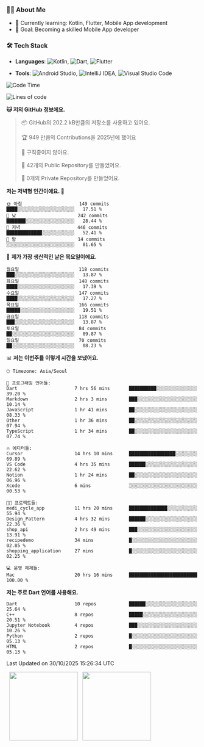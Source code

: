 ### 👨‍💻 About Me
- 🌱 Currently learning: Kotlin, Flutter, Mobile App development
- 🎯 Goal: Becoming a skilled Mobile App developer

### 🛠 Tech Stack
- **Languages**: ![Kotlin](https://img.shields.io/badge/Kotlin-0095D5?style=flat-square&logo=kotlin&logoColor=white), ![Dart](https://img.shields.io/badge/Dart-0175C2?style=flat-square&logo=dart&logoColor=white), ![Flutter](https://img.shields.io/badge/Flutter-02569B?style=flat-square&logo=flutter&logoColor=white)

- **Tools**:
![Android Studio](https://img.shields.io/badge/Android%20Studio-3DDC84?style=flat-square&logo=android-studio&logoColor=white), 
![IntelliJ IDEA](https://img.shields.io/badge/IntelliJ%20IDEA-000000?style=flat-square&logo=intellij-idea&logoColor=white), 
![Visual Studio Code](https://img.shields.io/badge/VS%20Code-007ACC?style=flat-square&logo=visual-studio-code&logoColor=white)

<!--START_SECTION:waka-->
![Code Time](http://img.shields.io/badge/Code%20Time-364%20hrs%2051%20mins-blue)

![Lines of code](https://img.shields.io/badge/%EC%A0%80%EB%8A%94%20%EC%97%AC%ED%83%9C%EA%B9%8C%EC%A7%80%20-1.6%20million%20%EC%A4%84%EC%9D%98%20%EC%BD%94%EB%93%9C%EB%A5%BC%20%EC%9E%91%EC%84%B1%ED%96%88%EC%96%B4%EC%9A%94.-blue)

**🐱 저의 GitHub 정보에요.** 

> 📦 GitHub의 202.2 kB만큼의 저장소를 사용하고 있어요. 
 > 
> 🏆 949 만큼의 Contributions을 2025년에 했어요
 > 
> 🚫 구직중이지 않아요.
 > 
> 📜 42개의 Public Repository를 만들었어요. 
 > 
> 🔑 0개의 Private Repository를 만들었어요. 
 > 
**저는 저녁형 인간이에요. 🦉** 

```text
🌞 아침                     149 commits         ████░░░░░░░░░░░░░░░░░░░░░   17.51 % 
🌆 낮　                     242 commits         ███████░░░░░░░░░░░░░░░░░░   28.44 % 
🌃 저녁                     446 commits         █████████████░░░░░░░░░░░░   52.41 % 
🌙 밤　                     14 commits          ░░░░░░░░░░░░░░░░░░░░░░░░░   01.65 % 
```
📅 **제가 가장 생산적인 날은 목요일이에요.** 

```text
월요일                      118 commits         ███░░░░░░░░░░░░░░░░░░░░░░   13.87 % 
화요일                      148 commits         ████░░░░░░░░░░░░░░░░░░░░░   17.39 % 
수요일                      147 commits         ████░░░░░░░░░░░░░░░░░░░░░   17.27 % 
목요일                      166 commits         █████░░░░░░░░░░░░░░░░░░░░   19.51 % 
금요일                      118 commits         ███░░░░░░░░░░░░░░░░░░░░░░   13.87 % 
토요일                      84 commits          ██░░░░░░░░░░░░░░░░░░░░░░░   09.87 % 
일요일                      70 commits          ██░░░░░░░░░░░░░░░░░░░░░░░   08.23 % 
```


📊 **저는 이번주를 이렇게 시간을 보냈어요.** 

```text
🕑︎ Timezone: Asia/Seoul

💬 프로그래밍 언어들: 
Dart                     7 hrs 56 mins       ██████████░░░░░░░░░░░░░░░   39.20 % 
Markdown                 2 hrs 3 mins        ███░░░░░░░░░░░░░░░░░░░░░░   10.14 % 
JavaScript               1 hr 41 mins        ██░░░░░░░░░░░░░░░░░░░░░░░   08.33 % 
Other                    1 hr 36 mins        ██░░░░░░░░░░░░░░░░░░░░░░░   07.94 % 
TypeScript               1 hr 34 mins        ██░░░░░░░░░░░░░░░░░░░░░░░   07.74 % 

🔥 에디터들: 
Cursor                   14 hrs 10 mins      █████████████████░░░░░░░░   69.89 % 
VS Code                  4 hrs 35 mins       ██████░░░░░░░░░░░░░░░░░░░   22.62 % 
Notion                   1 hr 24 mins        ██░░░░░░░░░░░░░░░░░░░░░░░   06.96 % 
Xcode                    6 mins              ░░░░░░░░░░░░░░░░░░░░░░░░░   00.53 % 

🐱‍💻 프로젝트들: 
medi_cycle_app           11 hrs 20 mins      ██████████████░░░░░░░░░░░   55.94 % 
Design_Pattern           4 hrs 32 mins       ██████░░░░░░░░░░░░░░░░░░░   22.36 % 
shop_api                 2 hrs 49 mins       ███░░░░░░░░░░░░░░░░░░░░░░   13.91 % 
recipedemo               34 mins             █░░░░░░░░░░░░░░░░░░░░░░░░   02.85 % 
shopping_application     27 mins             █░░░░░░░░░░░░░░░░░░░░░░░░   02.25 % 

💻 운영 체제들: 
Mac                      20 hrs 16 mins      █████████████████████████   100.00 % 
```

**저는 주로 Dart 언어를 사용해요.** 

```text
Dart                     10 repos            ██████░░░░░░░░░░░░░░░░░░░   25.64 % 
C++                      8 repos             █████░░░░░░░░░░░░░░░░░░░░   20.51 % 
Jupyter Notebook         4 repos             ███░░░░░░░░░░░░░░░░░░░░░░   10.26 % 
Python                   2 repos             █░░░░░░░░░░░░░░░░░░░░░░░░   05.13 % 
HTML                     2 repos             █░░░░░░░░░░░░░░░░░░░░░░░░   05.13 % 
```




 Last Updated on 30/10/2025 15:26:34 UTC
<!--END_SECTION:waka-->

<p>
  <img height="180em" src="https://github-readme-stats.vercel.app/api?username=JongHyun070105&show_icons=true&include_all_commits=true&bg_color=0d1117&title_color=ffffff&text_color=c9d1d9&icon_color=79ff97">
  <img height="180em" src="https://github-readme-stats.vercel.app/api/top-langs/?username=JongHyun070105&layout=compact&langs_count=4&bg_color=0d1117&title_color=ffffff&text_color=c9d1d9&hide=php,jupyter%20notebook&hide_repo=EcoStep,mimir,git-session">
</p>
